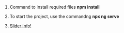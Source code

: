                            
1. Command to install required files **npm install**

2. To start the project, use the commandng **npx ng serve**

3. [Slider info!](https://www.positronx.io/angular-slick-carousel-slider-integration-tutorial/)
          
